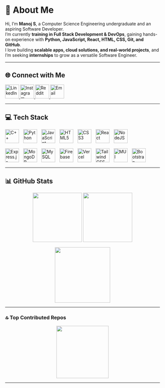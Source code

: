 # 💫 About Me
Hi, I’m **Manoj S**, a Computer Science Engineering undergraduate and an aspiring Software Developer.  
I’m currently **training in Full Stack Development & DevOps**, gaining hands-on experience with **Python, JavaScript, React, HTML, CSS, Git, and GitHub**.  
I love building **scalable apps, cloud solutions, and real-world projects**, and I’m seeking **internships** to grow as a versatile Software Engineer.  

---

## 🌐 Connect with Me
<p align="left">
  <a href="https://linkedin.com/in/manoj-sys-corex7" target="_blank">
    <img alt="LinkedIn" src="https://img.shields.io/badge/LinkedIn-%230077B5?style=for-the-badge&logo=linkedin&logoColor=white" height="45"/>
  </a>
  <a href="https://instagram.com/white._.hatx7" target="_blank">
    <img alt="Instagram" src="https://img.shields.io/badge/Instagram-%23E4405F?style=for-the-badge&logo=instagram&logoColor=white" height="45"/>
  </a>
  <a href="https://reddit.com/user/manoj-sx7" target="_blank">
    <img alt="Reddit" src="https://img.shields.io/badge/Reddit-%23FF4500?style=for-the-badge&logo=reddit&logoColor=white" height="45"/>
  </a>
  <a href="mailto:manojcs6317@gmail.com" target="_blank">
    <img alt="Email" src="https://img.shields.io/badge/Gmail-D14836?style=for-the-badge&logo=gmail&logoColor=white" height="45"/>
  </a>
</p>

---

## 💻 Tech Stack
<p align="left">
  <img alt="C++" src="https://img.shields.io/badge/C++-00599C?style=for-the-badge&logo=c%2B%2B&logoColor=white" height="45" style="margin-right: 10px;"/>
  <img alt="Python" src="https://img.shields.io/badge/Python-3670A0?style=for-the-badge&logo=python&logoColor=ffdd54" height="45" style="margin-right: 10px;"/>
  <img alt="JavaScript" src="https://img.shields.io/badge/JavaScript-F7DF1E?style=for-the-badge&logo=javascript&logoColor=black" height="45" style="margin-right: 10px;"/>
  <img alt="HTML5" src="https://img.shields.io/badge/HTML5-E34F26?style=for-the-badge&logo=html5&logoColor=white" height="45" style="margin-right: 10px;"/>
  <img alt="CSS3" src="https://img.shields.io/badge/CSS3-1572B6?style=for-the-badge&logo=css3&logoColor=white" height="45" style="margin-right: 10px;"/>
  <img alt="React" src="https://img.shields.io/badge/React-20232A?style=for-the-badge&logo=react&logoColor=61DAFB" height="45" style="margin-right: 10px;"/>
  <img alt="NodeJS" src="https://img.shields.io/badge/Node.js-6DA55F?style=for-the-badge&logo=node.js&logoColor=white" height="45" style="margin-right: 10px;"/>
</p>

<p align="left">
  <img alt="Express.js" src="https://img.shields.io/badge/Express.js-404d59?style=for-the-badge&logo=express&logoColor=white" height="45" style="margin-right: 10px;"/>
  <img alt="MongoDB" src="https://img.shields.io/badge/MongoDB-4ea94b?style=for-the-badge&logo=mongodb&logoColor=white" height="45" style="margin-right: 10px;"/>
  <img alt="MySQL" src="https://img.shields.io/badge/MySQL-4479A1?style=for-the-badge&logo=mysql&logoColor=white" height="45" style="margin-right: 10px;"/>
  <img alt="Firebase" src="https://img.shields.io/badge/Firebase-039BE5?style=for-the-badge&logo=firebase&logoColor=white" height="45" style="margin-right: 10px;"/>
  <img alt="Vercel" src="https://img.shields.io/badge/Vercel-000000?style=for-the-badge&logo=vercel&logoColor=white" height="45" style="margin-right: 10px;"/>
  <img alt="TailwindCSS" src="https://img.shields.io/badge/TailwindCSS-38B2AC?style=for-the-badge&logo=tailwind-css&logoColor=white" height="45" style="margin-right: 10px;"/>
  <img alt="MUI" src="https://img.shields.io/badge/MUI-007FFF?style=for-the-badge&logo=mui&logoColor=white" height="45" style="margin-right: 10px;"/>
  <img alt="Bootstrap" src="https://img.shields.io/badge/Bootstrap-7952B3?style=for-the-badge&logo=bootstrap&logoColor=white" height="45" style="margin-right: 10px;"/>
</p>

---

## 📊 GitHub Stats
<p align="center">
  <img src="https://github-readme-stats.vercel.app/api?username=manoj-sys-core&theme=gruvbox&show_icons=true&hide_border=false" height="160"/>
  <img src="https://nirzak-streak-stats.vercel.app/?user=manoj-sys-core&theme=gruvbox&hide_border=false" height="160"/>
</p>

<p align="center">
  <img src="https://github-readme-stats.vercel.app/api/top-langs/?username=manoj-sys-core&theme=gruvbox&hide_border=false&layout=compact&langs_count=5&size_weight=200" height="180"/>
</p>

---

### 🔝 Top Contributed Repos
<p align="center">
  <img src="https://github-contributor-stats.vercel.app/api?username=manoj-sys-core&limit=5&theme=gruvbox&combine_all_yearly_contributions=true" height="170"/>
</p>

---

<!-- Proudly created with GPRM (https://gprm.itsvg.in) -->
